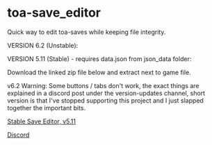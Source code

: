 # toa-save_editor
Quick way to edit toa-saves while keeping file integrity.

VERSION 6.2 (Unstable):

VERSION 5.11 (Stable) - requires data.json from json_data folder:

Download the linked zip file below and extract next to game file. 

v6.2 Warning: Some buttons / tabs don't work, the exact things are explained in a discord post under the version-updates channel, short version is that I've stopped supporting this project and I just slapped together the important bits.

<a href="http://www.mediafire.com/file/t7ar9rqwoqyj8b9/save_editor_v5-11.exe/file">Stable Save Editor, v5.11</a>

<a href="https://discord.gg/bSvECMz">Discord</a>
